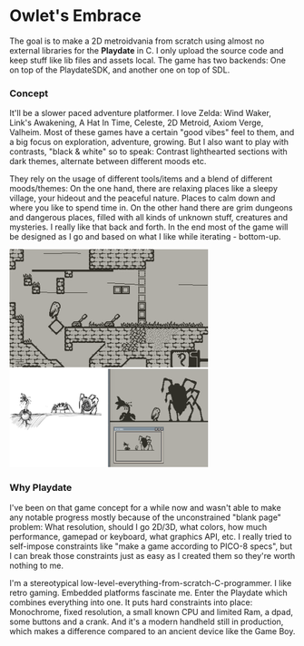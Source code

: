 # Owlet's Embrace
The goal is to make a 2D metroidvania from scratch using almost no external libraries for the **Playdate** in C. I only upload the source code and keep stuff like lib files and assets local. The game has two backends: One on top of the PlaydateSDK, and another one on top of SDL.

### Concept

It'll be a slower paced adventure platformer. I love Zelda: Wind Waker, Link's Awakening, A Hat In Time, Celeste, 2D Metroid, Axiom Verge, Valheim. Most of these games have a certain "good vibes" feel to them, and a big focus on exploration, adventure, growing. But I also want to play with contrasts, "black & white" so to speak: Contrast lighthearted sections with dark themes, alternate between different moods etc.

They rely on the usage of different tools/items and a blend of different moods/themes: On the one hand, there are relaxing places like a sleepy village, your hideout and the peaceful nature. Places to calm down and where you like to spend time in. On the other hand there are grim dungeons and dangerous places, filled with all kinds of unknown stuff, creatures and mysteries. I really like that back and forth. In the end most of the game will be designed as I go and based on what I like while iterating - bottom-up.

<img src="misc/animation_03.gif" width="350" />

<img src="misc/concept_01.png" width="350" />

### Why Playdate
I've been on that game concept for a while now and wasn't able to make any notable progress mostly because of the unconstrained "blank page" problem: What resolution, should I go 2D/3D, what colors, how much performance, gamepad or keyboard, what graphics API, etc. I really tried to self-impose constraints like "make a game according to PICO-8 specs", but I can break those constraints just as easy as I created them so they're worth nothing to me.

I'm a stereotypical low-level-everything-from-scratch-C-programmer. I like retro gaming. Embedded platforms fascinate me. Enter the Playdate which combines everything into one. It puts hard constraints into place: Monochrome, fixed resolution, a small known CPU and limited Ram, a dpad, some buttons and a crank. And it's a modern handheld still in production, which makes a difference compared to an ancient device like the Game Boy.
